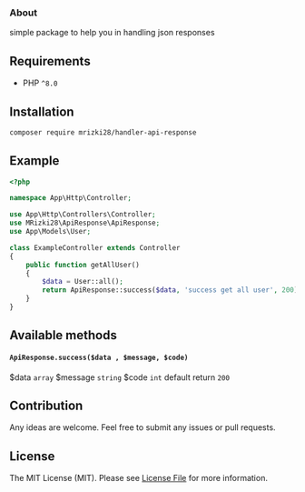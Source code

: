 ### About
simple package to help you in handling json responses

## Requirements

- PHP `^8.0`


## Installation
```bash
composer require mrizki28/handler-api-response
```

## Example

```php
<?php

namespace App\Http\Controller;

use App\Http\Controllers\Controller;
use MRizki28\ApiResponse\ApiResponse;
use App\Models\User;

class ExampleController extends Controller
{
    public function getAllUser()
    {
        $data = User::all();
        return ApiResponse::success($data, 'success get all user', 200);
    }
}
```

## Available methods
#### `ApiResponse.success($data , $message, $code)`
$data `array`
$message `string`
$code `int` default return `200`

## Contribution

Any ideas are welcome. Feel free to submit any issues or pull requests.

## License

The MIT License (MIT). Please see [License File](LICENSE) for more information.
